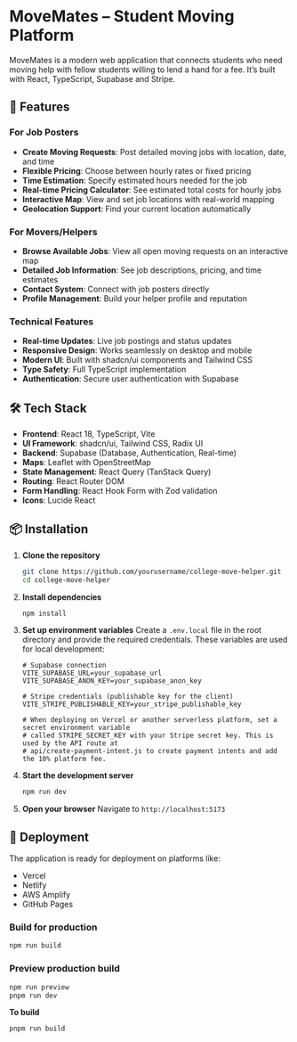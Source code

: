# MoveMates – Student Moving Platform

MoveMates is a modern web application that connects students who need moving help with fellow students willing to lend a hand for a fee. It’s built with React, TypeScript, Supabase and Stripe.

## 🚀 Features

### For Job Posters
- **Create Moving Requests**: Post detailed moving jobs with location, date, and time
- **Flexible Pricing**: Choose between hourly rates or fixed pricing
- **Time Estimation**: Specify estimated hours needed for the job
- **Real-time Pricing Calculator**: See estimated total costs for hourly jobs
- **Interactive Map**: View and set job locations with real-world mapping
- **Geolocation Support**: Find your current location automatically

### For Movers/Helpers
- **Browse Available Jobs**: View all open moving requests on an interactive map
- **Detailed Job Information**: See job descriptions, pricing, and time estimates
- **Contact System**: Connect with job posters directly
- **Profile Management**: Build your helper profile and reputation

### Technical Features
- **Real-time Updates**: Live job postings and status updates
- **Responsive Design**: Works seamlessly on desktop and mobile
- **Modern UI**: Built with shadcn/ui components and Tailwind CSS
- **Type Safety**: Full TypeScript implementation
- **Authentication**: Secure user authentication with Supabase

## 🛠️ Tech Stack

- **Frontend**: React 18, TypeScript, Vite
- **UI Framework**: shadcn/ui, Tailwind CSS, Radix UI
- **Backend**: Supabase (Database, Authentication, Real-time)
- **Maps**: Leaflet with OpenStreetMap
- **State Management**: React Query (TanStack Query)
- **Routing**: React Router DOM
- **Form Handling**: React Hook Form with Zod validation
- **Icons**: Lucide React

## 📦 Installation

1. **Clone the repository**
   ```bash
   git clone https://github.com/yourusername/college-move-helper.git
   cd college-move-helper
   ```

2. **Install dependencies**
   ```bash
   npm install
   ```

3. **Set up environment variables**
   Create a `.env.local` file in the root directory and provide the required credentials. These variables are used for local development:
   ```env
   # Supabase connection
   VITE_SUPABASE_URL=your_supabase_url
   VITE_SUPABASE_ANON_KEY=your_supabase_anon_key

   # Stripe credentials (publishable key for the client)
   VITE_STRIPE_PUBLISHABLE_KEY=your_stripe_publishable_key

   # When deploying on Vercel or another serverless platform, set a secret environment variable
   # called STRIPE_SECRET_KEY with your Stripe secret key. This is used by the API route at
   # api/create-payment-intent.js to create payment intents and add the 10% platform fee.
   ```

4. **Start the development server**
   ```bash
   npm run dev
   ```

5. **Open your browser**
   Navigate to `http://localhost:5173`

## 🚀 Deployment

The application is ready for deployment on platforms like:
- Vercel
- Netlify
- AWS Amplify
- GitHub Pages

### Build for production
```bash
npm run build
```

### Preview production build
```bash
npm run preview
pnpm run dev
```

**To build**

```shell
pnpm run build
```
